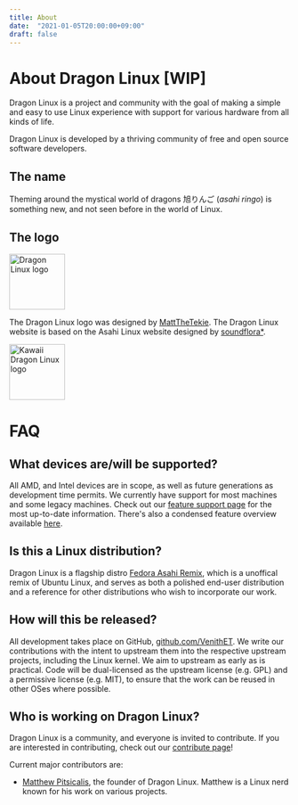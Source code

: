 ```yaml
---
title: About
date:  "2021-01-05T20:00:00+09:00"
draft: false
---
```


# About Dragon Linux [WIP]

Dragon Linux is a project and community with the goal of making a simple and easy to use Linux experience with support for various hardware from all kinds of life.

Dragon Linux is developed by a thriving community of free and open source software developers.

## The name

Theming around the mystical world of dragons  旭りんご (*asahi ringo*) is something new, and not seen before in the world of Linux.

## The logo

<img src="/img/merge/dragon(1).jpeg" alt="Dragon Linux logo" width="100">

The Dragon Linux logo was designed by [MattTheTekie](https://home.venith.net). The Dragon Linux website is based on the Asahi Linux website designed by [soundflora*](https://soundflora.tokyo).

<img src="/img/AsahiLinux_kawaii_logo.png" alt="Kawaii Dragon Linux logo" width="100">

# FAQ

## What devices are/will be supported?

All AMD, and Intel devices are in scope, as well as future generations as development time permits. We currently have support for most machines and some legacy machines. Check out our [feature support page](/docs/platform/feature-support/overview) for the most up-to-date information. There's also a condensed feature overview available [here](/fedora/#device-support).

## Is this a Linux distribution?

Dragon Linux is a flagship distro [Fedora Asahi Remix](/fedora), which is a unoffical remix of Ubuntu Linux, and serves as both a polished end-user distribution and a reference for other distributions who wish to incorporate our work.

## How will this be released?

All development takes place on GitHub, [github.com/VenithET](https://github.com/VenithNET). We write our contributions with the intent to upstream them into the respective upstream projects, including the Linux kernel. We aim to upstream as early as is practical. Code will be dual-licensed as the upstream license (e.g. GPL) and a permissive license (e.g. MIT), to ensure that the work can be reused in other OSes where possible.

## Who is working on Dragon Linux?

Dragon Linux is a community, and everyone is invited to contribute. If you are interested in contributing, check out our [contribute page](/contribute)!

Current major contributors are:

* [Matthew Pitsicalis](https://home.venith.net/), the founder of Dragon Linux. Matthew is a Linux nerd known for his work on various projects.
